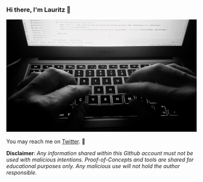 ### Hi there, I'm Lauritz 👋
![Header: Typing](https://github.com/lauritzh/lauritzh/blob/master/header.jpg)

You may reach me on [Twitter](https://twitter.com/_lauritz_). 🙂

**Disclaimer**: *Any information shared within this Github account must not be used with malicious intentions. Proof-of-Concepts and tools are shared for educational purposes only. Any malicious use will not hold the author responsible.*

<!--
**lauritzh/lauritzh** is a ✨ _special_ ✨ repository because its `README.md` (this file) appears on your GitHub profile.

Here are some ideas to get you started:

- 🔭 I’m currently working on ...
- 🌱 I’m currently learning ...
- 👯 I’m looking to collaborate on ...
- 🤔 I’m looking for help with ...
- 💬 Ask me about ...
- 📫 How to reach me: ...
- 😄 Pronouns: ...
- ⚡ Fun fact: ...
-->



